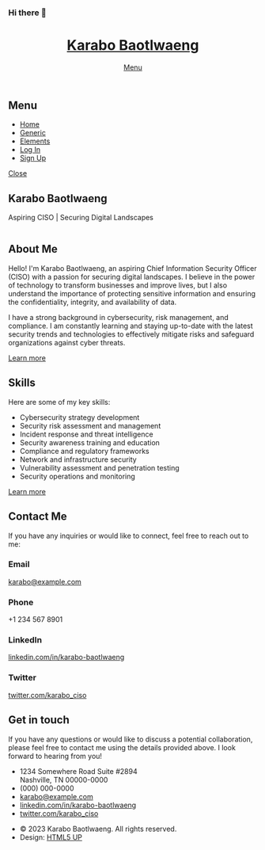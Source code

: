 ### Hi there 👋
<!DOCTYPE HTML>
<html>
<head>
<title>Karabo Baotlwaeng - Aspiring CISO</title>
<meta charset="utf-8" />
<meta name="viewport" content="width=device-width, initial-scale=1, user-scalable=no" />
<link rel="stylesheet" href="assets/css/main.css" />
<noscript><link rel="stylesheet" href="assets/css/noscript.css" /></noscript>
</head>
<body class="is-preload">

<!-- Page Wrapper -->
<div id="page-wrapper">

<!-- Header -->
<header id="header" class="alt">
<h1><a href="index.html">Karabo Baotlwaeng</a></h1>
<nav>
<a href="#menu">Menu</a>
</nav>
</header>

<!-- Menu -->
<nav id="menu">
<div class="inner">
<h2>Menu</h2>
<ul class="links">
<li><a href="index.html">Home</a></li>
<li><a href="generic.html">Generic</a></li>
<li><a href="elements.html">Elements</a></li>
<li><a href="#">Log In</a></li>
<li><a href="#">Sign Up</a></li>
</ul>
<a href="#" class="close">Close</a>
</div>
</nav>

<!-- Banner -->
<section id="banner">
<div class="inner">
<div class="logo"><span class="icon fa-gem"></span></div>
<h2>Karabo Baotlwaeng</h2>
<p>Aspiring CISO | Securing Digital Landscapes</p>
</div>
</section>

<!-- Wrapper -->
<section id="wrapper">

<!-- One -->
<section id="one" class="wrapper spotlight style1">
<div class="inner">
<a href="#" class="image"><img src="images/Project1.jpg" alt="" /></a>
<div class="content">
<h2 class="major">About Me</h2>
<p>Hello! I'm Karabo Baotlwaeng, an aspiring Chief Information Security Officer (CISO) with a passion for securing digital landscapes. I believe in the power of technology to transform businesses and improve lives, but I also understand the importance of protecting sensitive information and ensuring the confidentiality, integrity, and availability of data.</p>
<p>I have a strong background in cybersecurity, risk management, and compliance. I am constantly learning and staying up-to-date with the latest security trends and technologies to effectively mitigate risks and safeguard organizations against cyber threats.</p>
<a href="#" class="special">Learn more</a>
</div>
</div>
</section>

<!-- Two -->
<section id="two" class="wrapper alt spotlight style2">
<div class="inner">
<a href="#" class="image"><img src="images/Project2.jpg" alt="" /></a>
<div class="content">
<h2 class="major">Skills</h2>
<p>Here are some of my key skills:</p>
<ul>
<li>Cybersecurity strategy development</li>
<li>Security risk assessment and management</li>
<li>Incident response and threat intelligence</li>
<li>Security awareness training and education</li>
<li>Compliance and regulatory frameworks</li>
<li>Network and infrastructure security</li>
<li>Vulnerability assessment and penetration testing</li>
<li>Security operations and monitoring</li>
</ul>
<a href="#" class="special">Learn more</a>
</div>
</div>
</section>

<!-- Four -->
<section id="four" class="wrapper alt style1">
<div class="inner">
<h2 class="major">Contact Me</h2>
<p>If you have any inquiries or would like to connect, feel free to reach out to me:</p>
<section class="contact">
<article>
<h3 class="major">Email</h3>
<p><a href="mailto:karabo@example.com">karabo@example.com</a></p>
</article>
<article>
<h3 class="major">Phone</h3>
<p>+1 234 567 8901</p>
</article>
<article>
<h3 class="major">LinkedIn</h3>
<p><a href="https://www.linkedin.com/in/karabo-baotlwaeng">linkedin.com/in/karabo-baotlwaeng</a></p>
</article>
<article>
<h3 class="major">Twitter</h3>
<p><a href="https://twitter.com/karabo_ciso">twitter.com/karabo_ciso</a></p>
</article>
</section>
</div>
</section>

</section>

<!-- Footer -->
<section id="footer">
<div class="inner">
<h2 class="major">Get in touch</h2>
<p>If you have any questions or would like to discuss a potential collaboration, please feel free to contact me using the details provided above. I look forward to hearing from you!</p>
<ul class="contact">
<li class="icon solid fa-home">
1234 Somewhere Road Suite #2894<br />
Nashville, TN 00000-0000
</li>
<li class="icon solid fa-phone">(000) 000-0000</li>
<li class="icon solid fa-envelope"><a href="mailto:karabo@example.com">karabo@example.com</a></li>
<li class="icon brands fa-linkedin"><a href="https://www.linkedin.com/in/karabo-baotlwaeng">linkedin.com/in/karabo-baotlwaeng</a></li>
<li class="icon brands fa-twitter"><a href="https://twitter.com/karabo_ciso">twitter.com/karabo_ciso</a></li>
</ul>
<ul class="copyright">
<li>&copy; 2023 Karabo Baotlwaeng. All rights reserved.</li>
<li>Design: <a href="http://html5up.net">HTML5 UP</a></li>
</ul>
</div>
</section>

</div>

<!-- Scripts -->
<script src="assets/js/jquery.min.js"></script>
<script src="assets/js/jquery.scrollex.min.js"></script>
<script src="assets/js/browser.min.js"></script>
<script src="assets/js/breakpoints.min.js"></script>
<script src="assets/js/util.js"></script>
<script src="assets/js/main.js"></script>

</body>
</html>
